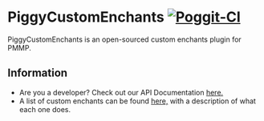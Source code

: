 # PiggyCustomEnchants [![Poggit-CI](https://poggit.pmmp.io/ci.badge/MCPEPIG/PiggyCustomEnchants/PiggyCustomEnchants/master)](https://poggit.pmmp.io/ci/MCPEPIG/PiggyCustomEnchants)
PiggyCustomEnchants is an open-sourced custom enchants plugin for PMMP.

## Information
* Are you a developer? Check out our API Documentation [here.](https://github.com/MCPEPIG/PiggyCustomEnchants/wiki/API-Documentation)
* A list of custom enchants can be found [here,](https://github.com/MCPEPIG/PiggyCustomEnchants/wiki/Enchantments) with a description of what each one does.
